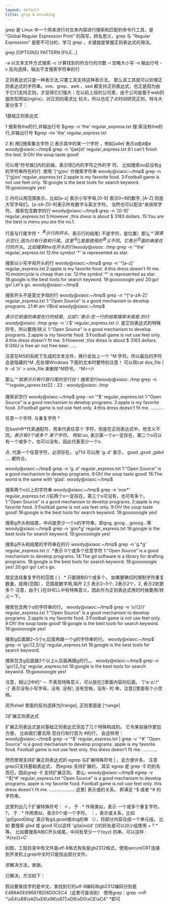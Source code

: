```yaml
---
layout: default
title: grep & encoding
---
```


grep 是 Linux 中一个用来进行对文本内容进行搜索和匹配的命令行工具，是 "Global Regular Expression Print" 的简写，顾名思义，grep 与 "Regular Expression" 是密不可分的，学习 grep ，关键就是掌握正则表达式的用法。

grep [OPTIONS] PATTERN [FILE...]

-a 以文本文件方式搜索
-c 计算找到的符合行的次数
-i 忽略大小写
-n 输出行号
-v 反向选择，输出不含搜索字符串的行


正则表达式只是一种表示法,只要工具支持这种表示法， 那么该工具就可以处理正则表达式的字符串。vim、grep、awk 、sed 都支持正则表达式，也正是因为由于它们支持正则，才显得它们强大；在以前上班的公司里，由于公司是基于web的服务型网站(nginx)，对正则的需求比 较大，所以也花了点时间研究正则，特与大家分享下：

1基础正则表达式

1
搜索有the的行,并输出行号
$grep -n 'the' regular_express.txt
搜 索没有the的行,并输出行号
$grep -nv 'the' regular_express.txt

2 利 用[]搜索集合字符
[] 表示其中的某一个字符 ，例如[ade] 表示a或d或e
woody@xiaoc:~/tmp$ grep -n 't[ae]st' regular_express.txt 
8:I can't finish the test.
9:Oh! the soup taste good!

可以用^符号做[]内的前缀，表示除[]内的字符之外的字 符。
比如搜索oo前没有g的字符串所在的行. 使用 '[^g]oo' 作搜索字符串
woody@xiaoc:~/tmp$ grep -n '[^g]oo' regular_express.txt 
2:apple is my favorite food.
3:Football game is not use feet only.
18:google is the best tools for search keyword.
19:goooooogle yes!

[] 内可以用范围表示，比如[a-z] 表示小写字母,[0-9] 表示0~9的数字, [A-Z] 则是大写字母们。[a-zA-Z0-9]表示所有数字与英文字符。 当然也可以配合^来排除字符。
搜索包含数字的行
woody@xiaoc:~/tmp$ grep -n '[0-9]' regular_express.txt 
5:However ,this dress is about $ 3183 dollars.
15:You are the best is menu you are the no.1.

行首与行尾字符 ^ $. ^ 表示行的开头，$表示行的结尾( 不是字符，是位置）那么‘^$’ 就表示空行,因为只有
行首和行尾。
这里^与[]里面使用的^意义不同。它表示^后面的串是在行的开头。
比如搜索the在开头的行
woody@xiaoc:~/tmp$ grep -n '^the' regular_express.txt 
12:the symbol '*' is represented as star.

搜索以小写字母开头的行
woody@xiaoc:~/tmp$ grep -n '^[a-z]' regular_express.txt 
2:apple is my favorite food.
4:this dress doesn't fit me.
10:motorcycle is cheap than car.
12:the symbol '*' is represented as star.
18:google is the best tools for search keyword.
19:goooooogle yes!
20:go! go! Let's go.
woody@xiaoc:~/tmp$ 

搜索开头不是英文字母的行
woody@xiaoc:~/tmp$ grep -n '^[^a-zA-Z]' regular_express.txt 
1:"Open Source" is a good mechanism to develop programs.
21:#I am VBird
woody@xiaoc:~/tmp$ 

$表示它前面的串是在行的结尾，比如 '/.' 表示 . 在一行的结尾
搜索末尾是.的行
woody@xiaoc:~/tmp$ grep -n '/.$' regular_express.txt //. 是正则表达式的特殊符号，所以要用/转义
1:"Open Source" is a good mechanism to develop programs.
2:apple is my favorite food.
3:Football game is not use feet only.
4:this dress doesn't fit me.
5:However ,this dress is about $ 3183 dollars.
6:GNU is free air not free beer.
.....

注意在MS的系统下生成的文本文件，换行会加上一个 ^M 字符。所以最后的字符会是隐藏的^M ,在处理Windows
下面的文本时要特别注意！
可以用cat dos_file | tr -d '/r' > unix_file 来删除^M符号。 ^M==/r

那么'^$' 就表示只有行首行尾的空行拉！
搜索空行
woody@xiaoc:~/tmp$ grep -n '^$' regular_express.txt 
22:
23:
woody@xiaoc:~/tmp$ 

搜索非空行
woody@xiaoc:~/tmp$ grep -vn '^$' regular_express.txt 
1:"Open Source" is a good mechanism to develop programs.
2:apple is my favorite food.
3:Football game is not use feet only.
4:this dress doesn't fit me.
..........

任意一个字符. 与重复字符 *

在bash中*代表通配符，用来代表任意个 字符，但是在正则表达式中，他含义不同，*表示有0个或多个 某个字符。
例如 oo*, 表示第一个o一定存在，第二个o可以有一个或多个，也可以没有，因此代表至少一个o.

点. 代表一个任意字符，必须存在。 g??d 可以用 'g..d' 表示。 good ,gxxd ,gabd .....都符合。

woody@xiaoc:~/tmp$ grep -n 'g..d' regular_express.txt 
1:"Open Source" is a good mechanism to develop programs.
9:Oh! the soup taste good!
16:The world is the same with 'glad'.
woody@xiaoc:~/tmp$ 

搜索两个o以上的字符串
woody@xiaoc:~/tmp$ grep -n 'ooo*' regular_express.txt //前两个o一定存在，第三个o可没有，也可有多个。
1:"Open Source" is a good mechanism to develop programs.
2:apple is my favorite food.
3:Football game is not use feet only.
9:Oh! the soup taste good!
18:google is the best tools for search keyword.
19:goooooogle yes!

搜索g开头和结尾，中间是至少一个o的字符串，即gog, goog....gooog...等
woody@xiaoc:~/tmp$ grep -n 'goo*g' regular_express.txt 
18:google is the best tools for search keyword.
19:goooooogle yes!

搜索g开头和结尾的字符串在的行
woody@xiaoc:~/tmp$ grep -n 'g.*g' regular_express.txt     // .*表示 0个或多个任意字符
1:"Open Source" is a good mechanism to develop programs.
14:The gd software is a library for drafting programs.
18:google is the best tools for search keyword.
19:goooooogle yes!
20:go! go! Let's go.


限定连续重复字符的范围 { } 
. * 只能限制0个或多个， 如果要确切的限制字符重复数量，就用{范围} 。范围是数字用,隔开 2,5 表示2~5个,
2表示2个，2, 表示2到更多个
注意，由于{ }在SHELL中有特殊意义，因此作为正则表达式用的时候要用/转义一下。

搜索包含两个o的字符串的行。
woody@xiaoc:~/tmp$ grep -n 'o/{2/}' regular_express.txt 
1:"Open Source" is a good mechanism to develop programs.
2:apple is my favorite food.
3:Football game is not use feet only.
9:Oh! the soup taste good!
18:google is the best tools for search keyword.
19:goooooogle yes!

搜索g后面跟2~5个o,后面再跟一个g的字符串的行。
woody@xiaoc:~/tmp$ grep -n 'go/{2,5/}g' regular_express.txt 
18:google is the best tools for search keyword.


搜索包含g后面跟2个以上o,后面再跟g的行。。
woody@xiaoc:~/tmp$ grep -n 'go/{2,/}g' regular_express.txt 
18:google is the best tools for search keyword.
19:goooooogle yes!


注意，相让[]中的^ － 不表现特殊意义，可以放在[]里面内容的后面。
'[^a-z/.!^ -]' 表示没有小写字母，没有. 没有!, 没有空格，没有- 的 串，注意[]里面有个小空格。

另外shell 里面的反向选择为[!range], 正则里面是 [^range]


2扩展正则表达式

扩展正则表达式是对基础正则表达式添加了几个特殊构成的。
它令某些操作更加方便。
比如我们要去除 空白行和行首为 #的行， 会这样用：
woody@xiaoc:~/tmp$ grep -v '^$' regular_express.txt | grep -v '^#'
"Open Source" is a good mechanism to develop programs.
apple is my favorite food.
Football game is not use feet only.
this dress doesn't fit me.
............

然而使用支持扩展正则表达式的 egrep 与扩展特殊符号 | ，会方便许多。
注意grep只支持基础表达式， 而egrep 支持扩展的， 其实 egrep 是 grep -E 的别名而已。因此grep -E 支持扩展正则。
那么:
woody@xiaoc:~/tmp$ egrep -v '^$|^#' regular_express.txt 
"Open Source" is a good mechanism to develop programs.
apple is my favorite food.
Football game is not use feet only.
this dress doesn't fit me.
....................
这里| 表示或的关系。 即满足 ^$ 或者 ^# 的字符串。

这里列出几个扩展特殊符号：
＋， 于 . * 作用类似，表示 一个或多个重复字符。
?， 于 . * 作用类似，表示0个或一个字符。
｜，表示或关系，比如 'gd|good|dog' 表示有gd,good或dog的串
（），将部分内容合成一个单元组。 比如 要搜索 glad 或 good 可以这样 'g(la|oo)d'
()的好处是可以对小组使用 + ? * 等。
比如要搜索A和C开头结尾，中间有至少一个(xyz) 的串，可以这样 : 'A(xyz)+C'

如题，工程目录中有文件是utf-8格式有些是gb2312格式，使用secureCRT连接到开发机上grep中文时只能找出部分文件。

求解决方法，谢谢。

已解决，方法如下：

假设要查找字的是中文，查找到它的utf-8编码和gb2312编码分别是E4B8ADE69687和D6D0CEC4（这里可查询到）
使用grep：grep -rnP "\xE4\xB8\xAD\xE6\x96\x87|\xD6\xD0\xCE\xC4" *即可